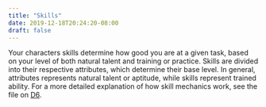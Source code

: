 ```yaml
---
title: "Skills"
date: 2019-12-18T20:24:20-08:00
draft: false
---
```


Your characters skills determine how good you are at a given task, based on your level of both natural talent and training or practice. Skills are divided into their respective attributes, which determine their base level. In general, attributes represents natural talent or aptitude, while skills represent trained ability. For a more detailed explanation of how skill mechanics work, see the file on [D6](/systems/d6).